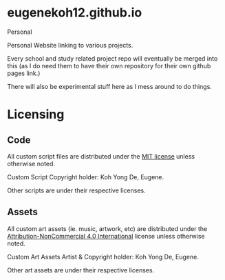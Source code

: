 # eugenekoh12.github.io
Personal

Personal Website linking to various projects.

Every school and study related project repo will eventually be merged into this (as I do need them to have their own repository for their own github pages link.)

There will also be experimental stuff here as I mess around to do things.

# Licensing

## Code

All custom script files are distributed under the [MIT license](LICENSE.md) unless otherwise noted.

Custom Script Copyright holder: Koh Yong De, Eugene.

Other scripts are under their respective licenses.

## Assets

All custom art assets (ie. music, artwork, etc) are distributed under the [Attribution-NonCommercial 4.0 International](https://creativecommons.org/licenses/by-nc/4.0/) license unless otherwise noted.

Custom Art Assets Artist & Copyright holder: Koh Yong De, Eugene.

Other art assets are under their respective licenses.
